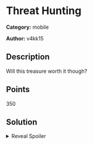# Threat Hunting
**Category:** mobile

**Author:** v4kk15

## Description
Will this treasure worth it though?

## Points
350

## Solution

<details>
 <summary>Reveal Spoiler</summary>

The memory dump contains a cmd process which runs a powershell command that can be extracted with volatility.
```bash
java -jar .\apktool_2.4.0.jar -r d .\treasure.apk
```

#### Changes in smali MainActivity file (checkForBinary function):
----------------------
```bash
const/4 v7, 0
return v7
return v7
```

```bash
java -jar .\apktool_2.4.0.jar b .\app-debug\ -o modified.apk
java -jar .\sign.jar .\modified.apk
adb install -r -t .\modified.s.apk
```

Click SEND

</details>
